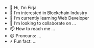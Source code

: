 - 👋 Hi, I’m Firja
- 👀 I’m interested in Blockchain Industry
- 🌱 I’m currently learning Web Developer
- 💞️ I’m looking to collaborate on ...
- 📫 How to reach me ...
- 😄 Pronouns: ...
- ⚡ Fun fact: ...

<!---
Firja-Web3/Firja-Web3 is a ✨ special ✨ repository because its `README.md` (this file) appears on your GitHub profile.
You can click the Preview link to take a look at your changes.
--->
